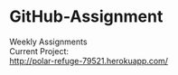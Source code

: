 # GitHub-Assignment
Weekly Assignments
<br>
Current Project: 
<br>
http://polar-refuge-79521.herokuapp.com/

